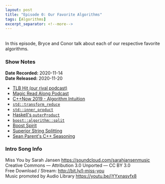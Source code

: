 ```yaml
---
layout: post
title: "Episode 0: Our Favorite Algorithms"
tags: [Algorithms]
excerpt_separator: <!--more-->
---
```


<div id='buzzsprout-small-player-1501960-tags-ep000'></div><script type='text/javascript' charset='utf-8' src='https://www.buzzsprout.com/1501960.js?player=small&tags=ep000&container_id=buzzsprout-small-player-1501960-tags-ep000'></script>

<br>In this episode, Bryce and Conor talk about each of our respective favorite algorithms.

<!--more-->

### Show Notes

**Date Recorded:** 2020-11-14 <br>
**Date Released:** 2020-11-20

* [TLB Hit (our rival podcast)](https://tlbh.it/)
* [Magic Read Along Podcast](http://www.magicreadalong.com/)
* [C++Now 2019 - Algorithm Intuition](https://youtu.be/48gV1SNm3WA)
* [`std::transform_reduce`](https://en.cppreference.com/w/cpp/algorithm/transform_reduce)
* [`std::inner_product`](https://en.cppreference.com/w/cpp/algorithm/inner_product)
* [Haskell's `outerProduct`](https://hackage.haskell.org/package/utility-ht-0.0.15/docs/Data-List-HT.html#v:outerProduct)
* [`boost::algorithm::split`](https://www.boost.org/doc/libs/1_74_0/doc/html/boost/algorithm/split.html)
* [Boost Spirit](https://github.com/boostorg/spirit)
* [Superior String Splitting](http://www.open-std.org/jtc1/sc22/wg21/docs/papers/2020/p2210r0.html)
* [Sean Parent's C++ Seasoning](https://youtu.be/W2tWOdzgXHA)

### Intro Song Info

Miss You by Sarah Jansen https://soundcloud.com/sarahjansenmusic<br>
Creative Commons — Attribution 3.0 Unported — CC BY 3.0<br>
Free Download / Stream: http://bit.ly/l-miss-you<br>
Music promoted by Audio Library https://youtu.be/iYYxnasvfx8<br>
